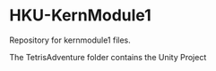 # HKU-KernModule1
Repository for kernmodule1 files.

The TetrisAdventure folder contains the Unity Project
